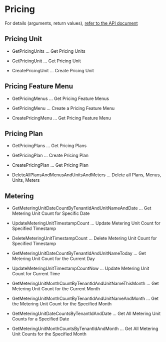 # Pricing

For details (arguments, return values), [refer to the API document](https://docs.saasus.io/reference/getpricingunits)

## Pricing Unit

- GetPricingUnits ... Get Pricing Units

- GetPricingUnit ... Get Pricing Unit
- CreatePricingUnit ... Create Pricing Unit

## Pricing Feature Menu

- GetPricingMenus ... Get Pricing Feature Menus

- GetPricingMenu ... Create a Pricing Feature Menu
- CreatePricingMenu ... Get Pricing Feature Menu

## Pricing Plan

- GetPricingPlans ... Get Pricing Plans

- GetPricingPlan ... Create Pricing Plan
- CreatePricingPlan ... Get Pricing Plan

- DeleteAllPlansAndMenusAndUnitsAndMeters ... Delete all Plans, Menus, Units, Meters

## Metering

- GetMeteringUnitDateCountByTenantIdAndUnitNameAndDate ... Get Metering Unit Count for Specific Date
- UpdateMeteringUnitTimestampCount ... Update Metering Unit Count for Specified Timestamp
- DeleteMeteringUnitTimestampCount ... Delete Metering Unit Count for Specified Timestamp

- GetMeteringUnitDateCountByTenantIdAndUnitNameToday ... Get Metering Unit Count for the Current Day
- UpdateMeteringUnitTimestampCountNow ... Update Metering Unit Count for Current Time

- GetMeteringUnitMonthCountByTenantIdAndUnitNameThisMonth ... Get Metering Unit Count for the Current Month
- GetMeteringUnitMonthCountByTenantIdAndUnitNameAndMonth ... Get the Metering Unit Count for the Specified Month

- GetMeteringUnitDateCountsByTenantIdAndDate ... Get All Metering Unit Counts for a Specified Date
- GetMeteringUnitMonthCountsByTenantIdAndMonth ... Get All Metering Unit Counts for the Specified Month

